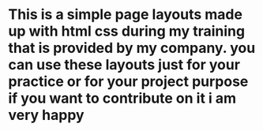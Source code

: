 # This is a simple page layouts made up with html css during my training that is provided by my company. you can use these layouts just for your practice or for your project purpose if you want to contribute on it i am very happy 
